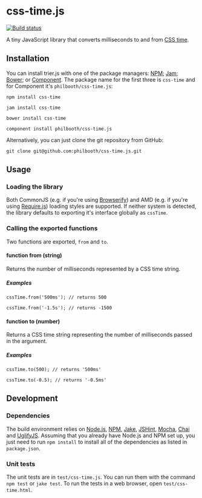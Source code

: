 # css-time.js

[![Build status][ci-image]][ci-status]

A tiny JavaScript library
that converts milliseconds
to and from [CSS time][csstime].

## Installation

You can install trier.js
with one of
the package managers:
[NPM];
[Jam];
[Bower];
or [Component].
The package name
for the first three
is `css-time`
and for Component
it's `philbooth/css-time.js`:

```
npm install css-time

jam install css-time

bower install css-time

component install philbooth/css-time.js
```

Alternatively,
you can just clone
the git repository
from GitHub:

```
git clone git@github.com:philbooth/css-time.js.git
```

## Usage

### Loading the library

Both
CommonJS
(e.g. if you're using [Browserify])
and AMD
(e.g. if you're using [Require.js][require])
loading styles are supported.
If neither system is detected,
the library defaults to
exporting it's interface globally
as `cssTime`.

### Calling the exported functions

Two functions are exported, `from` and `to`.

#### function from (string)

Returns the number of milliseconds
represented by a CSS time string.

##### Examples

```
cssTime.from('500ms'); // returns 500

cssTime.from('-1.5s'); // returns -1500
```

#### function to (number)

Returns a CSS time string
representing the number of milliseconds
passed in the argument.

##### Examples

```
cssTime.to(500); // returns '500ms'

cssTime.to(-0.5); // returns '-0.5ms'
```

## Development

### Dependencies

The build environment relies on
[Node.js][node],
[NPM],
[Jake],
[JSHint],
[Mocha],
[Chai] and
[UglifyJS].
Assuming that you already have Node.js and NPM set up,
you just need to run `npm install` to
install all of the dependencies as listed in `package.json`.

### Unit tests

The unit tests are in `test/css-time.js`.
You can run them with the command `npm test` or `jake test`.
To run the tests in a web browser,
open `test/css-time.html`.

[ci-image]: https://secure.travis-ci.org/philbooth/css-time.js.png
[ci-status]: http://travis-ci.org/#!/philbooth/css-time.js
[csstime]: http://www.w3.org/TR/css3-values/#time
[npm]: https://npmjs.org/
[jam]: http://jamjs.org/
[component]: http://component.io/
[bower]: http://bower.io/
[browserify]: http://browserify.org/
[require]: http://requirejs.org/
[node]: http://nodejs.org/
[jake]: https://github.com/mde/jake
[jshint]: https://github.com/jshint/node-jshint
[mocha]: http://visionmedia.github.com/mocha
[chai]: http://chaijs.com/
[uglifyjs]: https://github.com/mishoo/UglifyJS

